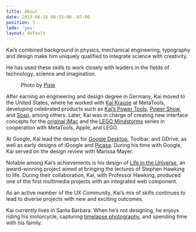 ```yaml
---
title: About
date: 2013-06-16 06:53:00 -07:00
position: 3
lede: 'yes'
layout: default
---
```


Kai’s combined background in physics, mechanical engineering, typography and design make him uniquely qualified to integrate science with creativity.

He has used these skills to work closely with leaders in the fields of technology, science and imagination.

<figure>
<img src="/uploads/kai_headshot.jpg" alt="">
<figcaption>
Photo by <a href="http://www.pixievision.com/" target="_blank" title="Pixie Vision Photography">Pixie</a>
</figcaption>
</figure>

After earning an engineering and design degree in Germany, Kai moved to the United States, where he worked with <a href="http://en.wikipedia.org/wiki/Kai_Krause" title="Kai Krause on Wikipedia" target="_blank">Kai Krause</a> at MetaTools, developing celebrated products such as <a href="http://en.wikipedia.org/wiki/Kai%27s_Power_Tools" title="Kai’s Power Tools on Wikipedia" target="_blank">Kai’s Power Tools</a>, <a class="fancybox" href="/uploads/1997-Kais-Power-Show-02-By-Kai-Gradert.jpg" title="1997 Kais Power Show 02 - By Kai Gradert">Power Show</a>, and <a class="fancybox" href="/uploads/1997-Kais-Photo-Soap-By-Kai-Gradert.jpg" title="1997 Kais Photo Soap - By Kai Gradert">Soap</a>, among others. Later, Kai was in charge of creating new interface concepts for the <a class="fancybox" href="/uploads/1998-Original-iMac-Interface-02-By-Kai-Gradert.jpg" title="1998 Original iMac Interface 02 - By Kai Gradert">original iMac</a> and the <a class="fancybox" href="/uploads/1999-Lego-01-By-Kai-Gradert.jpg" title="1999 Lego 01 - By Kai Gradert">LEGO Mindstorms</a> series in cooperation with MetaTools, Apple, and LEGO.

At Google, Kai lead the design for <a class="fancybox" href="/uploads/2007-Google-Sidebar-By-Kai-Gradert.jpg" title="2007 Google Sidebar - By Kai Gradert">Google Desktop</a>, Toolbar, and GDrive, as well as early designs of iGoogle and <a class="fancybox" href="/uploads/2004-Picasa-03-By-Kai-Gradert.jpg" title="2004 Picasa 03 - By Kai Gradert">Picasa</a>. During his time with Google, Kai served on the design review with Marissa Mayer.

Notable among Kai’s achievements is his design of <a class="fancybox" href="/uploads/1997-Life-In-The-Universe-01-By-Kai-Gradert.jpg" title="1997 Life In The Universe 01 - By Kai Gradert">Life in the Universe</a>, an award-winning project aimed at bringing the lectures of Stephen Hawking to life. During their collaboration, Kai, with Professor Hawking, produced one of the first multimedia projects with an integrated web component.

As an active member of the UX Community, Kai’s mix of skills continues to lead to diverse projects with new and exciting outcomes.

Kai currently lives in Santa Barbara. When he’s not designing, he enjoys riding his motorcycle, capturing [timelapse photography](/blog/tags/photography/), and spending time with his family.